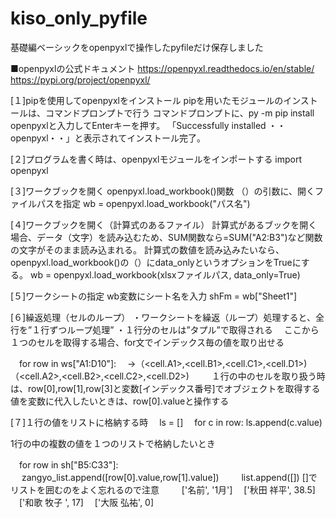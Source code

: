 # kiso_only_pyfile
基礎編ベーシックをopenpyxlで操作したpyfileだけ保存しました

■openpyxlの公式ドキュメント
https://openpyxl.readthedocs.io/en/stable/
https://pypi.org/project/openpyxl/

[１]pipを使用してopenpyxlをインストール
pipを用いたモジュールのインストールは、コマンドプロンプトで行う
コマンドプロンプトに、py -m pip install openpyxlと入力してEnterキーを押す。
「Successfully installed ・・ openpyxl・・」と表示されてインストール完了。

[２]プログラムを書く時は、openpyxlモジュールをインポートする
import openpyxl

[３]ワークブックを開く
openpyxl.load_workbook()関数 （）の引数に、開くファイルパスを指定
wb = openpyxl.load_workbook("パス名")

[４]ワークブックを開く（計算式のあるファイル）
計算式があるブックを開く場合、データ（文字）を読み込むため、SUM関数なら=SUM("A2:B3")など関数の文字がそのまま読み込まれる。
計算式の数値を読み込みたいなら、openpyxl.load_workbook()の（）にdata_onlyというオプションをTrueにする。
wb = openpyxl.load_workbook(xlsxファイルパス, data_only=True)

[５]ワークシートの指定
wb変数にシート名を入力
shFm = wb["Sheet1"]

[６]繰返処理（セルのループ）
・ワークシートを繰返（ループ）処理すると、全行を”１行ずつループ処理”
・１行分のセルは”タプル”で取得される
　ここから１つのセルを取得する場合、for文でインデックス毎の値を取り出せる

　for row in ws["A1:D10"]:
　→（<cell.A1>,<cell.B1>,<cell.C1>,<cell.D1>)
   （<cell.A2>,<cell.B2>,<cell.C2>,<cell.D2>)
　　
 １行の中のセルを取り扱う時は、row[0],row[1],row[3]と変数[インデックス番号]でオブジェクトを取得する
 値を変数に代入したいときは、row[0].valueと操作する

[７]１行の値をリストに格納する時
　ls = []
　for c in row:
      ls.append(c.value)

  1行の中の複数の値を１つのリストで格納したいとき

　for row in sh["B5:C33"]:
  　  zangyo_list.append([row[0].value,row[1].value])
 　　
  list.append([]) []でリストを囲むのをよく忘れるので注意
  　
　['名前', '1月']
　['秋田 祥平', 38.5]
　['和歌 牧子 ', 17]
　['大阪 弘祐', 0]







